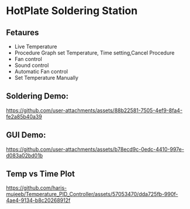 # HotPlate Soldering Station

## Fetaures
- Live Temperature
- Procedure Graph set Temperature, Time setting,Cancel Procedure
- Fan control
- Sound control
- Automatic Fan control
- Set Temperature Manually

## Soldering Demo:
https://github.com/user-attachments/assets/88b22581-7505-4ef9-8fa4-fe2a85b40a39


## GUI Demo:
https://github.com/user-attachments/assets/b78ecd9c-0edc-4410-997e-d083a02bd01b


## Temp vs Time Plot
https://github.com/haris-mujeeb/Temperature_PID_Controller/assets/57053470/dda725fb-990f-4ae4-9134-b8c20268912f
